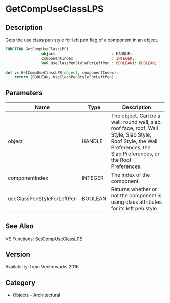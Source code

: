 # GetCompUseClassLPS

## Description
Gets the use class pen style for left pen flag of a component in an object.

```pascal
FUNCTION GetCompUseClassLPS(
				object                         : HANDLE;
				componentIndex                 : INTEGER;
				VAR useClassPenStyleForLeftPen : BOOLEAN): BOOLEAN;
```

```python
def vs.GetCompUseClassLPS(object, componentIndex):
    return (BOOLEAN, useClassPenStyleForLeftPen)
```

## Parameters
|Name|Type|Description|
|---|---|---|
|object|HANDLE|The object. Can be a wall, round wall, slab, roof face, roof, Wall Style, Slab Style, Roof Style, the Wall Preferences, the Slab Preferences, or the Roof Preferences.|
|componentIndex|INTEGER|The index of the component.|
|useClassPenStyleForLeftPen|BOOLEAN|Returns whether or not the component is using class attributes for its left pen style.|

## See Also
VS Functions:
[SetCompUseClassLPS](SetCompUseClassLPS.md)

## Version
Availability: from Vectorworks 2016

## Category
* Objects - Architectural

